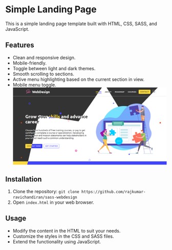 # Simple Landing Page

This is a simple landing page template built with HTML, CSS, SASS, and JavaScript.

## Features

- Clean and responsive design.
- Mobile-friendly.
- Toggle between light and dark themes.
- Smooth scrolling to sections.
- Active menu highlighting based on the current section in view.
- Mobile menu toggle.
![Screenshot](assets/img/screenshot.png)

## Installation

1. Clone the repository: `git clone https://github.com/rajkumar-ravichandiran/sass-webdesign`
2. Open `index.html` in your web browser.

## Usage

- Modify the content in the HTML to suit your needs.
- Customize the styles in the CSS and SASS files.
- Extend the functionality using JavaScript.
